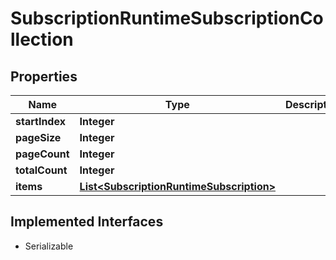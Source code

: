 

# SubscriptionRuntimeSubscriptionCollection


## Properties

| Name | Type | Description | Notes |
|------------ | ------------- | ------------- | -------------|
|**startIndex** | **Integer** |  |  [optional] |
|**pageSize** | **Integer** |  |  [optional] |
|**pageCount** | **Integer** |  |  [optional] |
|**totalCount** | **Integer** |  |  [optional] |
|**items** | [**List&lt;SubscriptionRuntimeSubscription&gt;**](SubscriptionRuntimeSubscription.md) |  |  [optional] |


## Implemented Interfaces

* Serializable


